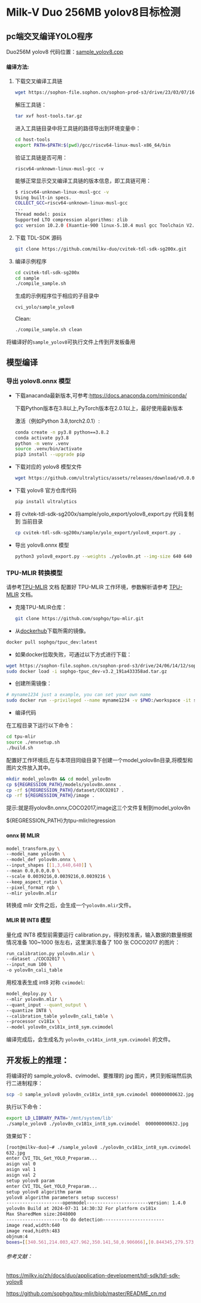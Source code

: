 # Milk-V Duo 256MB yolov8目标检测



## pc端交叉编译YOLO程序

Duo256M yolov8 代码位置：[sample_yolov8.cpp](https://github.com/milkv-duo/cvitek-tdl-sdk-sg200x/blob/main/sample/cvi_yolo/sample_yolov8.cpp)

#### 编译方法:

1. 下载交叉编译工具链

   ```bash
   wget https://sophon-file.sophon.cn/sophon-prod-s3/drive/23/03/07/16/host-tools.tar.gz
   ```

   

   解压工具链：

   ```bash
   tar xvf host-tools.tar.gz
   ```

   

   进入工具链目录中将工具链的路径导出到环境变量中：

   ```bash
   cd host-tools
   export PATH=$PATH:$(pwd)/gcc/riscv64-linux-musl-x86_64/bin
   ```

   

   验证工具链是否可用：

   ```text
   riscv64-unknown-linux-musl-gcc -v
   ```

   

   能够正常显示交叉编译工具链的版本信息，即工具链可用：

   ```bash
   $ riscv64-unknown-linux-musl-gcc -v
   Using built-in specs.
   COLLECT_GCC=riscv64-unknown-linux-musl-gcc
   ...
   Thread model: posix
   Supported LTO compression algorithms: zlib
   gcc version 10.2.0 (Xuantie-900 linux-5.10.4 musl gcc Toolchain V2.6.1 B-20220906)
   ```

2. 下载 TDL-SDK 源码

   ```bash
   git clone https://github.com/milkv-duo/cvitek-tdl-sdk-sg200x.git
   ```

3. 编译示例程序

   ```bash
   cd cvitek-tdl-sdk-sg200x
   cd sample
   ./compile_sample.sh
   ```

   生成的示例程序位于相应的子目录中

   ```bash
   cvi_yolo/sample_yolov8
   ```

   Clean:

   ```bash
   ./compile_sample.sh clean
   ```

将编译好的`sample_yolov8`可执行文件上传到开发板备用

## 模型编译

### 导出 yolov8.onnx 模型

- 下载anacanda最新版本,可参考:https://docs.anaconda.com/miniconda/

  下载Python版本在3.8以上,PyTorch版本在2.0.1以上，最好使用最新版本

  激活（例如Python 3.8,torch2.0.1）:

  ```bash
  conda create -n py3.8 python==3.8.2
  conda activate py3.8
  python -m venv .venv 
  source .venv/bin/activate
  pip3 install --upgrade pip
  ```

- 下载对应的 yolov8 模型文件

  ```bash
  wget https://github.com/ultralytics/assets/releases/download/v0.0.0/yolov8n.pt
  ```

- 下载 yolov8 官方仓库代码

  ```bash
  pip install ultralytics
  ```

- 将 cvitek-tdl-sdk-sg200x/sample/yolo_export/yolov8_export.py 代码复制到 当前目录

  ```bash
  cp cvitek-tdl-sdk-sg200x/sample/yolo_export/yolov8_export.py .
  ```

- 导出 yolov8.onnx 模型

  ```bash
  python3 yolov8_export.py --weights ./yolov8n.pt --img-size 640 640
  ```

### TPU-MLIR 转换模型

请参考[TPU-MLIR](https://github.com/sophgo/tpu-mlir) 文档 配置好 TPU-MLIR 工作环境，参数解析请参考 [TPU-MLIR](https://github.com/sophgo/tpu-mlir) 文档。

- 克隆TPU-MLIR仓库：

  ```bash
  git clone https://github.com/sophgo/tpu-mlir.git
  ```

- 从[dockerhub](https://hub.docker.com/r/sophgo/tpuc_dev)下载所需的镜像。

```bash
docker pull sophgo/tpuc_dev:latest
```

- 如果docker拉取失败，可通过以下方式进行下载：

```bash
wget https://sophon-file.sophon.cn/sophon-prod-s3/drive/24/06/14/12/sophgo-tpuc_dev-v3.2_191a433358ad.tar.gz
sudo docker load -i sophgo-tpuc_dev-v3.2_191a433358ad.tar.gz
```

- 创建所需镜像：

```bash
# myname1234 just a example, you can set your own name
sudo docker run --privileged --name myname1234 -v $PWD:/workspace -it sophgo/tpuc_dev:v3.2
```

- 编译代码

在工程目录下运行以下命令：

```bash
cd tpu-mlir
source ./envsetup.sh
./build.sh
```





配置好工作环境后,在与本项目同级目录下创建一个model_yolov8n目录,将模型和图片文件放入其中。

```bash
mkdir model_yolov8n && cd model_yolov8n
cp ${REGRESSION_PATH}/models/yolov8n.onnx .
cp -rf ${REGRESSION_PATH}/dataset/COCO2017 .
cp -rf ${REGRESSION_PATH}/image .
```

提示:就是将yolov8n.onnx,COCO2017,image这三个文件复制到model_yolov8n

${REGRESSION_PATH}为tpu-mlir/regression

#### onnx 转 MLIR

```bash
model_transform.py \
--model_name yolov8n \
--model_def yolov8n.onnx \
--input_shapes [[1,3,640,640]] \
--mean 0.0,0.0,0.0 \
--scale 0.0039216,0.0039216,0.0039216 \
--keep_aspect_ratio \
--pixel_format rgb \
--mlir yolov8n.mlir
```

转换成 mlir 文件之后，会生成一个`yolov8n.mlir`文件。

#### MLIR 转 INT8 模型

量化成 INT8 模型前需要运行 calibration.py，得到校准表，输入数据的数量根据情况准备 100~1000 张左右，这里演示准备了 100 张 COCO2017 的图片：

```bash
run_calibration.py yolov8n.mlir \
--dataset ./COCO2017 \
--input_num 100 \
-o yolov8n_cali_table
```

用校准表生成 int8 对称 `cvimodel`:

```bash
model_deploy.py \
--mlir yolov8n.mlir \
--quant_input --quant_output \
--quantize INT8 \
--calibration_table yolov8n_cali_table \
--processor cv181x \
--model yolov8n_cv181x_int8_sym.cvimodel
```

编译完成后，会生成名为 `yolov8n_cv181x_int8_sym.cvimodel` 的文件。

## 开发板上的推理：

将编译好的 sample_yolov8、cvimodel、要推理的 jpg 图片，拷贝到板端然后执行二进制程序：

```bash
scp -O sample_yolov8 yolov8n_cv181x_int8_sym.cvimodel 000000000632.jpg root@192.168.42.1:/root/
```

执行以下命令：

```bash
export LD_LIBRARY_PATH='/mnt/system/lib'
./sample_yolov8 ./yolov8n_cv181x_int8_sym.cvimodel  000000000632.jpg 
```

效果如下：

```bash
[root@milkv-duo]~# ./sample_yolov8 ./yolov8n_cv181x_int8_sym.cvimodel  000000000
632.jpg
enter CVI_TDL_Get_YOLO_Preparam...
asign val 0 
asign val 1 
asign val 2 
setup yolov8 param 
enter CVI_TDL_Get_YOLO_Preparam...
setup yolov8 algorithm param 
yolov8 algorithm parameters setup success!
---------------------openmodel-----------------------version: 1.4.0
yolov8n Build at 2024-07-31 14:30:32 For platform cv181x
Max SharedMem size:2048000
---------------------to do detection-----------------------
image read,width:640
image read,hidth:483
objnum:4
boxes=[[340.561,214.003,427.962,350.141,58,0.906066],[0.844345,279.573,401.244,477.67,59,0.894497],[181.399,124.6,241.393,227.863,58,0.680377],[245.295,229.886,349.774,318.173,56,0.562628],]
```



###### 参考文献：

https://milkv.io/zh/docs/duo/application-development/tdl-sdk/tdl-sdk-yolov8

https://github.com/sophgo/tpu-mlir/blob/master/README_cn.md
